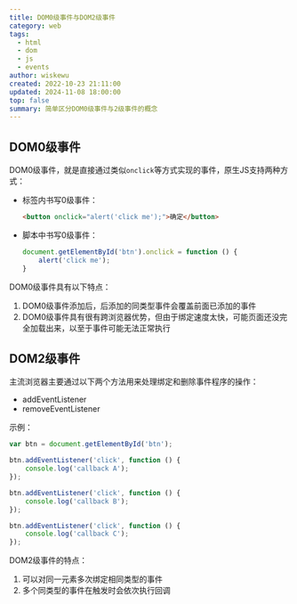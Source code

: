 ```yaml
---
title: DOM0级事件与DOM2级事件
category: web
tags:
  - html
  - dom
  - js
  - events
author: wiskewu
created: 2022-10-23 21:11:00
updated: 2024-11-08 18:00:00
top: false
summary: 简单区分DOM0级事件与2级事件的概念
---
```


## DOM0级事件

DOM0级事件，就是直接通过类似`onclick`等方式实现的事件，原生JS支持两种方式：

- 标签内书写0级事件：

    ```html
    <button onclick="alert('click me');">确定</button>
    ```

- 脚本中书写0级事件：

    ```js
    document.getElementById('btn').onclick = function () {
        alert('click me');
    }
    ```

DOM0级事件具有以下特点：

1. DOM0级事件添加后，后添加的同类型事件会覆盖前面已添加的事件
2. DOM0级事件具有很有跨浏览器优势，但由于绑定速度太快，可能页面还没完全加载出来，以至于事件可能无法正常执行

## DOM2级事件

主流浏览器主要通过以下两个方法用来处理绑定和删除事件程序的操作：

- addEventListener
- removeEventListener

示例：

```js
var btn = document.getElementById('btn');

btn.addEventListener('click', function () {
    console.log('callback A');
});

btn.addEventListener('click', function () {
    console.log('callback B');
});

btn.addEventListener('click', function () {
    console.log('callback C');
});

```

DOM2级事件的特点：

1. 可以对同一元素多次绑定相同类型的事件
2. 多个同类型的事件在触发时会依次执行回调
